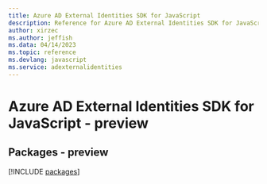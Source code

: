```yaml
---
title: Azure AD External Identities SDK for JavaScript
description: Reference for Azure AD External Identities SDK for JavaScript
author: xirzec
ms.author: jeffish
ms.data: 04/14/2023
ms.topic: reference
ms.devlang: javascript
ms.service: adexternalidentities
---
```

# Azure AD External Identities SDK for JavaScript - preview
## Packages - preview
[!INCLUDE [packages](ad-external-identities-index.md)]